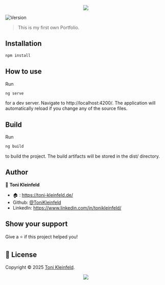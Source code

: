 <p align="center"><img src="https://capsule-render.vercel.app/api?type=waving&height=200&color=gradient&text=Myportfolio&section=header&reversal=false&textBg=false&fontSize=70&fontAlign=50&animation=fadeIn&fontAlignY=38&descSize=0"></p>

<p>
  <img alt="Version" src="https://img.shields.io/badge/Framework-Angular-darkred?logo=angular" />
</p>

> This is my first own Portfolio.

## Installation

```sh
npm install
```

## How to use

Run

```sh
ng serve
```

for a dev server. Navigate to http://localhost:4200/. The application will automatically reload if you change any of the source files.

## Build

Run

```sh
ng build
```

to build the project. The build artifacts will be stored in the dist/ directory.

## Author

👤 **Toni Kleinfeld**

- 🏠 : https://toni-kleinfeld.de/
- Github: [@ToniKleinfeld](https://github.com/ToniKleinfeld)
- LinkedIn: https://www.linkedin.com/in/tonikleinfeld/

## Show your support

Give a ⭐️ if this project helped you!

## 📝 License

Copyright © 2025 [Toni Kleinfeld](https://github.com/ToniKleinfeld).<br />

<p align="center"><img src="https://capsule-render.vercel.app/api?type=waving&height=200&color=gradient&section=footer&reversal=false&textBg=false&fontSize=70&fontAlign=50&animation=fadeIn&fontAlignY=38&descSize=0"></p>
